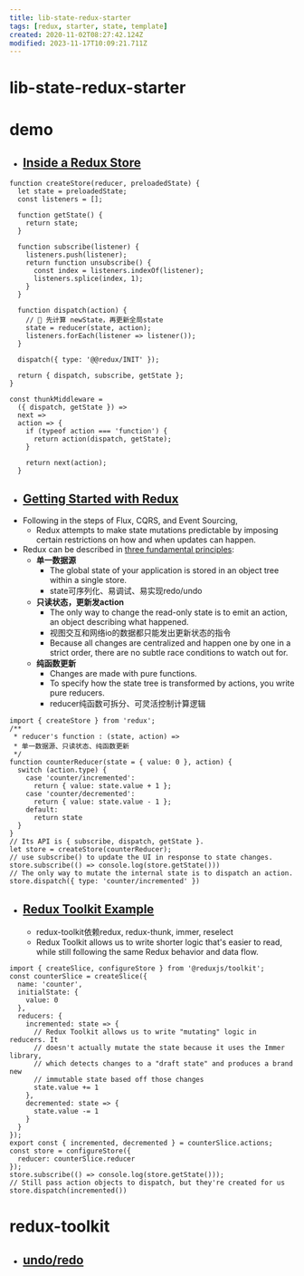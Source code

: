 ```yaml
---
title: lib-state-redux-starter
tags: [redux, starter, state, template]
created: 2020-11-02T08:27:42.124Z
modified: 2023-11-17T10:09:21.711Z
---
```


# lib-state-redux-starter

# demo

- ## [Inside a Redux Store](https://redux.js.org/tutorials/fundamentals/part-4-store)

```JS
function createStore(reducer, preloadedState) {
  let state = preloadedState;
  const listeners = [];

  function getState() {
    return state;
  }

  function subscribe(listener) {
    listeners.push(listener);
    return function unsubscribe() {
      const index = listeners.indexOf(listener);
      listeners.splice(index, 1);
    }
  }

  function dispatch(action) {
    // 👀 先计算 newState，再更新全局state
    state = reducer(state, action);
    listeners.forEach(listener => listener());
  }

  dispatch({ type: '@@redux/INIT' });

  return { dispatch, subscribe, getState };
}
```

```JS
const thunkMiddleware =
  ({ dispatch, getState }) =>
  next =>
  action => {
    if (typeof action === 'function') {
      return action(dispatch, getState);
    }

    return next(action);
  }
```

- ## [Getting Started with Redux](https://redux.js.org/introduction/getting-started)
- Following in the steps of Flux, CQRS, and Event Sourcing, 
  - Redux attempts to make state mutations predictable by imposing certain restrictions on how and when updates can happen.
- Redux can be described in [three fundamental principles](https://redux.js.org/understanding/thinking-in-redux/three-principles):
  - **单一数据源**
    - The global state of your application is stored in an object tree within a single store.
    - state可序列化、易调试、易实现redo/undo
  - **只读状态，更新发action**
    - The only way to change the read-only state is to emit an action, an object describing what happened.
    - 视图交互和网络io的数据都只能发出更新状态的指令
    - Because all changes are centralized and happen one by one in a strict order, there are no subtle race conditions to watch out for.
  - **纯函数更新**
    - Changes are made with pure functions.
    - To specify how the state tree is transformed by actions, you write pure reducers.
    - reducer纯函数可拆分、可灵活控制计算逻辑

```JS
import { createStore } from 'redux';
/**
 * reducer's function : (state, action) => 
 * 单一数据源、只读状态、纯函数更新
 */
function counterReducer(state = { value: 0 }, action) {
  switch (action.type) {
    case 'counter/incremented':
      return { value: state.value + 1 };
    case 'counter/decremented':
      return { value: state.value - 1 };
    default:
      return state
  }
}
// Its API is { subscribe, dispatch, getState }.
let store = createStore(counterReducer);
// use subscribe() to update the UI in response to state changes.
store.subscribe(() => console.log(store.getState()))
// The only way to mutate the internal state is to dispatch an action.
store.dispatch({ type: 'counter/incremented' })
```

- ## [Redux Toolkit Example](https://redux.js.org/introduction/getting-started)
  - redux-toolkit依赖redux, redux-thunk, immer, reselect
  - Redux Toolkit allows us to write shorter logic that's easier to read, while still following the same Redux behavior and data flow.

```JS
import { createSlice, configureStore } from '@reduxjs/toolkit';
const counterSlice = createSlice({
  name: 'counter',
  initialState: {
    value: 0
  },
  reducers: {
    incremented: state => {
      // Redux Toolkit allows us to write "mutating" logic in reducers. It
      // doesn't actually mutate the state because it uses the Immer library,
      // which detects changes to a "draft state" and produces a brand new
      // immutable state based off those changes
      state.value += 1
    },
    decremented: state => {
      state.value -= 1
    }
  }
});
export const { incremented, decremented } = counterSlice.actions;
const store = configureStore({
  reducer: counterSlice.reducer
});
store.subscribe(() => console.log(store.getState()));
// Still pass action objects to dispatch, but they're created for us
store.dispatch(incremented())
```

# redux-toolkit
- ## [undo/redo](https://github.com/reduxjs/redux-toolkit/issues/308)
